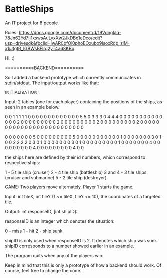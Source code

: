 # BattleShips
An IT project for 8 people

Rules: https://docs.google.com/document/d/19VdngkIq-78Jn62Yd7Ij1xswsAuLyxXw2JkDBo1eDco/edit?usp=drivesdk&fbclid=IwAR0bfOl0phoEOxubo9isoxRdp_ziM-x1jJtgtR_lGBWsBFlrg2yT4a68KBo

Hi. :)

==========BACKEND==========

So I added a backend prototype which currently communicates in stdin/stdout. The input/output works like that:

INITIALISATION: 

Input: 2 tables (one for each player) containing the positions of the ships, as seen in an example below.

0 0 1 1 1 1 1 0 0 0
0 0 0 0 0 0 0 0 0 0
5 5 0 3 3 3 0 4 4 4
0 0 0 0 0 0 0 0 0 0
0 0 0 0 2 0 0 0 0 0
0 0 0 0 2 0 0 0 0 0
0 0 0 0 2 0 0 0 0 0
0 0 0 0 2 0 0 0 0 0
0 0 0 0 0 0 0 0 0 0
0 0 0 0 0 0 0 0 0 0

0 0 0 0 0 0 0 5 0 0
0 0 0 0 0 0 0 5 0 0
0 0 0 0 0 0 0 0 0 1
0 0 0 0 0 0 0 3 0 1
0 0 2 2 2 2 0 3 0 1
0 0 0 0 0 0 0 3 0 1
0 0 0 0 0 0 0 0 0 1
0 0 0 0 0 0 0 4 0 0
0 0 0 0 0 0 0 4 0 0
0 0 0 0 0 0 0 4 0 0

the ships here are defined by their id numbers, which correspond to respective ships:

1 - 5 tile ship (cruiser)
2 - 4 tile ship (battleship)
3 and 4 - 3 tile ships (cruiser and submarine)
5 - 2 tile ship (destroyer)

GAME: Two players move alternately. Player 1 starts the game.

Input: int tileX, int tileY (1 <= tileX, tileY <= 10), the coordinates of a targeted tile.

Output: int responseID, [int shipID]: 

responseID is an integer which denotes the situation:

0 - miss
1 - hit
2 - ship sunk

shipID is only used when responseID is 2. It denotes which ship was sunk. shipID corresponds to a number showed earlier in an example.

The program quits when any of the players win.

Keep in mind that this is only a prototype of how a backend should work. Of course, feel free to change the code.
